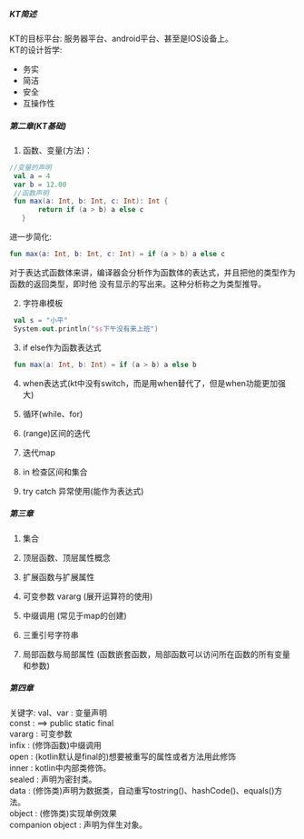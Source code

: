 ##### KT简述
KT的目标平台: 服务器平台、android平台、甚至是IOS设备上。   
KT的设计哲学:
* 务实
* 简洁
* 安全
* 互操作性

##### 第二章(KT基础)

1. 函数、变量(方法)：  
 ```kotlin
 //变量的声明
  val a = 4
  var b = 12.00
  //函数声明
  fun max(a: Int, b: Int, c: Int): Int {
        return if (a > b) a else c
    }
 ```
 进一步简化:
 ```kotlin
 fun max(a: Int, b: Int, c: Int) = if (a > b) a else c
 ```
 对于表达式函数体来讲，编译器会分析作为函数体的表达式，并且把他的类型作为函数的返回类型，即时他
 没有显示的写出来。这种分析称之为类型推导。
 
 2. 字符串模板
 ```kotlin
  val s = "小平"
  System.out.println("$s下午没有来上班")
 ```   
 
 3. if else作为函数表达式
 ```kotlin
  fun max(a: Int, b: Int) = if (a > b) a else b
 ```
 
 4. when表达式(kt中没有switch，而是用when替代了，但是when功能更加强大)
 
 5. 循环(while、for)
 
 6. (range)区间的迭代
 
 7. 迭代map
 
 8. in 检查区间和集合
 
 9. try catch 异常使用(能作为表达式)
 
##### 第三章
 
 1. 集合  
 
 2. 顶层函数、顶层属性概念
 
 3. 扩展函数与扩展属性
 
 4. 可变参数 vararg (展开运算符的使用)
 
 5. 中缀调用 (常见于map的创建)
 
 6. 三重引号字符串
 
 7. 局部函数与局部属性 (函数嵌套函数，局部函数可以访问所在函数的所有变量和参数)
 
 
##### 第四章

 
 
 关键字:
 val、var : 变量声明   
 const : ==> public static final    
 vararg : 可变参数  
 infix : (修饰函数)中缀调用  
 open : (kotlin默认是final的)想要被重写的属性或者方法用此修饰  
 inner : kotlin中内部类修饰。  
 sealed : 声明为密封类。   
 data : (修饰类)声明为数据类，自动重写tostring()、hashCode()、equals()方法。   
 object : (修饰类)实现单例效果  
 companion object : 声明为伴生对象。   